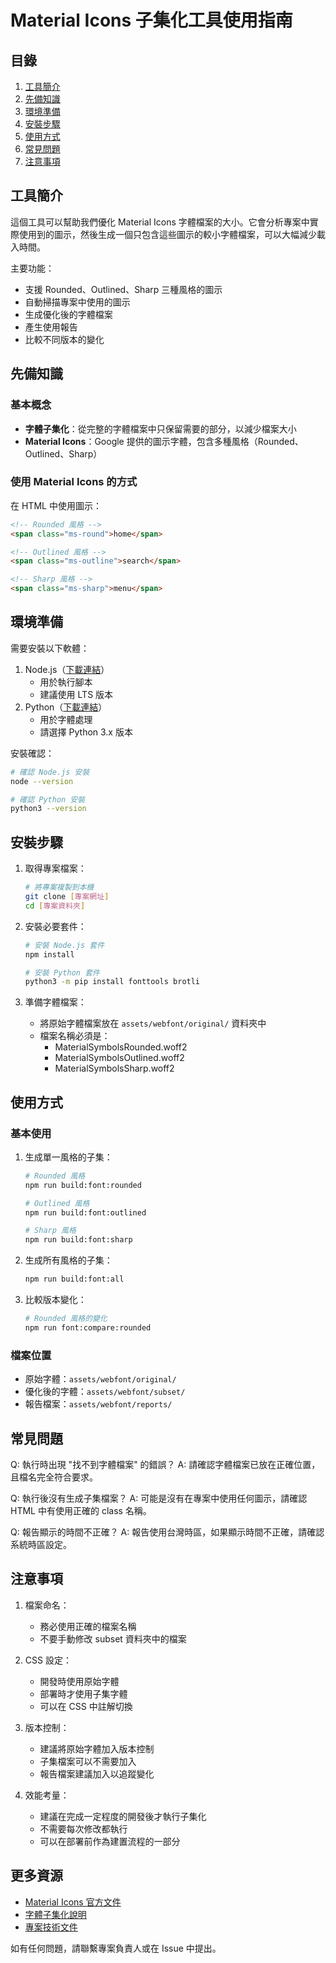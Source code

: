 # Material Icons 子集化工具使用指南

## 目錄
1. [工具簡介](#工具簡介)
2. [先備知識](#先備知識)
3. [環境準備](#環境準備)
4. [安裝步驟](#安裝步驟)
5. [使用方式](#使用方式)
6. [常見問題](#常見問題)
7. [注意事項](#注意事項)

## 工具簡介

這個工具可以幫助我們優化 Material Icons 字體檔案的大小。它會分析專案中實際使用到的圖示，然後生成一個只包含這些圖示的較小字體檔案，可以大幅減少載入時間。

主要功能：
- 支援 Rounded、Outlined、Sharp 三種風格的圖示
- 自動掃描專案中使用的圖示
- 生成優化後的字體檔案
- 產生使用報告
- 比較不同版本的變化

## 先備知識

### 基本概念
- **字體子集化**：從完整的字體檔案中只保留需要的部分，以減少檔案大小
- **Material Icons**：Google 提供的圖示字體，包含多種風格（Rounded、Outlined、Sharp）

### 使用 Material Icons 的方式
在 HTML 中使用圖示：
```html
<!-- Rounded 風格 -->
<span class="ms-round">home</span>

<!-- Outlined 風格 -->
<span class="ms-outline">search</span>

<!-- Sharp 風格 -->
<span class="ms-sharp">menu</span>
```

## 環境準備

需要安裝以下軟體：
1. Node.js（[下載連結](https://nodejs.org/)）
    - 用於執行腳本
    - 建議使用 LTS 版本
2. Python（[下載連結](https://www.python.org/downloads/)）
    - 用於字體處理
    - 請選擇 Python 3.x 版本

安裝確認：
```bash
# 確認 Node.js 安裝
node --version

# 確認 Python 安裝
python3 --version
```

## 安裝步驟

1. 取得專案檔案：
   ```bash
   # 將專案複製到本機
   git clone [專案網址]
   cd [專案資料夾]
   ```

2. 安裝必要套件：
   ```bash
   # 安裝 Node.js 套件
   npm install

   # 安裝 Python 套件
   python3 -m pip install fonttools brotli
   ```

3. 準備字體檔案：
   - 將原始字體檔案放在 `assets/webfont/original/` 資料夾中
   - 檔案名稱必須是：
     - MaterialSymbolsRounded.woff2
     - MaterialSymbolsOutlined.woff2
     - MaterialSymbolsSharp.woff2

## 使用方式

### 基本使用

1. 生成單一風格的子集：
   ```bash
   # Rounded 風格
   npm run build:font:rounded

   # Outlined 風格
   npm run build:font:outlined

   # Sharp 風格
   npm run build:font:sharp
   ```

2. 生成所有風格的子集：
   ```bash
   npm run build:font:all
   ```

3. 比較版本變化：
   ```bash
   # Rounded 風格的變化
   npm run font:compare:rounded
   ```

### 檔案位置
- 原始字體：`assets/webfont/original/`
- 優化後的字體：`assets/webfont/subset/`
- 報告檔案：`assets/webfont/reports/`

## 常見問題

Q: 執行時出現 "找不到字體檔案" 的錯誤？
A: 請確認字體檔案已放在正確位置，且檔名完全符合要求。

Q: 執行後沒有生成子集檔案？
A: 可能是沒有在專案中使用任何圖示，請確認 HTML 中有使用正確的 class 名稱。

Q: 報告顯示的時間不正確？
A: 報告使用台灣時區，如果顯示時間不正確，請確認系統時區設定。

## 注意事項

1. 檔案命名：
   - 務必使用正確的檔案名稱
   - 不要手動修改 subset 資料夾中的檔案

2. CSS 設定：
   - 開發時使用原始字體
   - 部署時才使用子集字體
   - 可以在 CSS 中註解切換

3. 版本控制：
   - 建議將原始字體加入版本控制
   - 子集檔案可以不需要加入
   - 報告檔案建議加入以追蹤變化

4. 效能考量：
   - 建議在完成一定程度的開發後才執行子集化
   - 不需要每次修改都執行
   - 可以在部署前作為建置流程的一部分

## 更多資源

- [Material Icons 官方文件](https://fonts.google.com/icons)
- [字體子集化說明](https://developers.google.com/web/fundamentals/performance/optimizing-content-efficiency/webfont-optimization)
- [專案技術文件]()

如有任何問題，請聯繫專案負責人或在 Issue 中提出。
